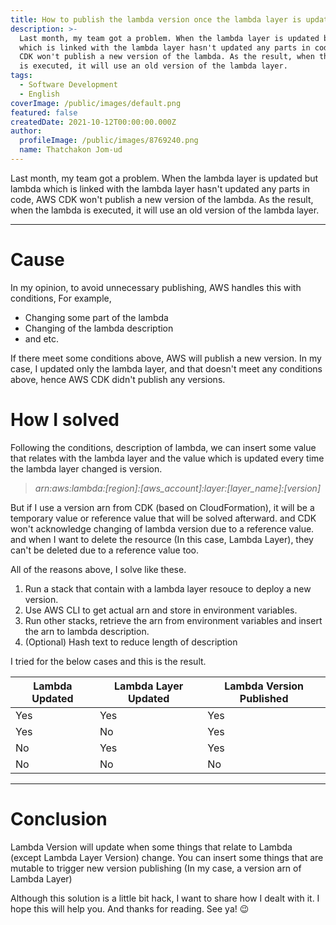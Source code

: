 ```yaml
---
title: How to publish the lambda version once the lambda layer is updated
description: >-
  Last month, my team got a problem. When the lambda layer is updated but lambda
  which is linked with the lambda layer hasn't updated any parts in code, AWS
  CDK won't publish a new version of the lambda. As the result, when the lambda
  is executed, it will use an old version of the lambda layer.
tags:
  - Software Development
  - English
coverImage: /public/images/default.png
featured: false
createdDate: 2021-10-12T00:00:00.000Z
author:
  profileImage: /public/images/8769240.png
  name: Thatchakon Jom-ud
---
```


Last month, my team got a problem. When the lambda layer is updated but lambda which is linked with the lambda layer hasn't updated any parts in code, AWS CDK won't publish a new version of the lambda. As the result, when the lambda is executed, it will use an old version of the lambda layer.

***

# Cause

In my opinion, to avoid unnecessary publishing, AWS handles this with conditions, For example,

* Changing some part of the lambda
* Changing of the lambda description
* and etc.

If there meet some conditions above, AWS will publish a new version. In my case, I updated only the lambda layer, and that doesn't meet any conditions above, hence AWS CDK didn't publish any versions.

# How I solved

Following the conditions, description of lambda, we can insert some value that relates with the lambda layer and the value which is updated every time the lambda layer changed is version.

> *arn:aws:lambda:\[region]:\[aws\_account]:layer:\[layer\_name]:\[version]*

But if I use a version arn from CDK (based on CloudFormation), it will be a temporary value or reference value that will be solved afterward. and CDK won't acknowledge changing of lambda version due to a reference value. and when I want to delete the resource (In this case, Lambda Layer), they can't be deleted due to a reference value too.

All of the reasons above, I solve like these.

1. Run a stack that contain with a lambda layer resouce to deploy a new version.
2. Use AWS CLI to get actual arn and store in environment variables.
3. Run other stacks, retrieve the arn from environment variables and insert the arn to lambda description.
4. (Optional) Hash text to reduce length of description

I tried for the below cases and this is the result.

| Lambda Updated | Lambda Layer Updated | Lambda Version Published |
| -------------- | -------------------- | ------------------------ |
| Yes            | Yes                  | Yes                      |
| Yes            | No                   | Yes                      |
| No             | Yes                  | Yes                      |
| No             | No                   | No                       |

***

# Conclusion

Lambda Version will update when some things that relate to Lambda (except Lambda Layer Version) change. You can insert some things that are mutable to trigger new version publishing (In my case, a version arn of Lambda Layer)

Although this solution is a little bit hack, I want to share how I dealt with it. I hope this will help you. And thanks for reading. See ya! 😉
